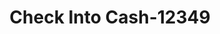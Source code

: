 ---
f_zip-code: 74075
f_state-code: OK
title: Check Into Cash-12349
f_phone: 405-780-7176
f_city-only: Stillwater
f_address: 6417 N Ritter Rd Stillwater
f_location-unique-id: '12349'
slug: check-into-cash-12349
updated-on: '2024-05-30T13:46:58.046Z'
created-on: '2024-05-30T13:36:59.803Z'
published-on: '2024-05-30T13:54:32.469Z'
f_city-state: cms/city/stillwater-ok.md
f_company: cms/company/check-into-cash.md
f_state: cms/state/oklahoma.md
layout: '[payday-loan].html'
tags: payday-loan
---